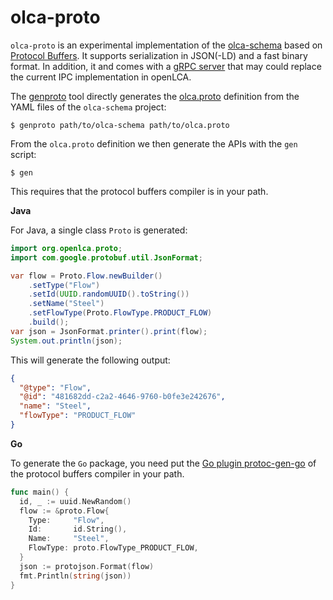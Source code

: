 # olca-proto
`olca-proto` is an experimental implementation of the
[olca-schema](https://github.com/GreenDelta/olca-schema) based on
[Protocol Buffers](https://developers.google.com/protocol-buffers). It supports
serialization in JSON(-LD) and a fast binary format. In addition, it and comes
with a [gRPC server](https://grpc.io/) that may could replace the current IPC
implementation in openLCA.

The [genproto](./scripts/genproto/main.go) tool directly generates the
[olca.proto](olca.proto) definition from the YAML files of the `olca-schema`
project:

```
$ genproto path/to/olca-schema path/to/olca.proto
```

From the `olca.proto` definition we then generate the APIs with the `gen`
script:

```
$ gen
```

This requires that the protocol buffers compiler is in your path.

__Java__

For Java, a single class `Proto` is generated:

```java
import org.openlca.proto;
import com.google.protobuf.util.JsonFormat;

var flow = Proto.Flow.newBuilder()
    .setType("Flow")
    .setId(UUID.randomUUID().toString())
    .setName("Steel")
    .setFlowType(Proto.FlowType.PRODUCT_FLOW)
    .build();
var json = JsonFormat.printer().print(flow);
System.out.println(json);
```

This will generate the following output:

```json
{
  "@type": "Flow",
  "@id": "481682dd-c2a2-4646-9760-b0fe3e242676",
  "name": "Steel",
  "flowType": "PRODUCT_FLOW"
}
```

__Go__

To generate the `Go` package, you need put the
[Go plugin protoc-gen-go](https://github.com/protocolbuffers/protobuf-go) of the
protocol buffers compiler in your path.

```go
func main() {
  id, _ := uuid.NewRandom()
  flow := &proto.Flow{
    Type:     "Flow",
    Id:       id.String(),
    Name:     "Steel",
    FlowType: proto.FlowType_PRODUCT_FLOW,
  }
  json := protojson.Format(flow)
  fmt.Println(string(json))
}
```
